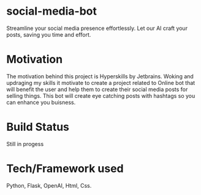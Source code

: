 # social-media-bot
Streamline your social media presence effortlessly. Let our AI craft your posts, saving you time and effort.
# Motivation
The motivation behind this project is Hyperskills by Jetbrains. Woking and updraging my skills it motivate to create a project related to Online bot that will benefit the user and help them to create their social media posts for selling things. This bot will create eye catching posts with hashtags so you can enhance you buisness.
# Build Status
Still in progess
# Tech/Framework used
Python,
Flask,
OpenAI,
Html,
Css.

